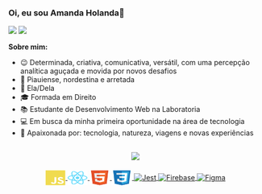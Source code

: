 ### Oi, eu sou Amanda Holanda👋

<div>  
<a href="https://www.linkedin.com/in/amandaholanda/" target="_blank"><img src="https://img.shields.io/badge/-LinkedIn-%230077B5?style=for-the-badge&logo=linkedin&logoColor=white" target="_blank"></a> 
  <a href="mailto:amandaholanda_@hotmail.com" target="_blank"><img src="https://img.shields.io/badge/Microsoft_Outlook-0078D4?style=for-the-badge&logo=microsoft-outlook&logoColor=white" target="_blank"></a> 
  
</div>

**Sobre mim:**
- :wink: Determinada, criativa, comunicativa, versátil, com uma percepção analítica aguçada e movida por novos desafios
- :cactus: Piauiense, nordestina e arretada 
- :sunflower: Ela/Dela
- :mortar_board: Formada em Direito 
- :books: Estudante de Desenvolvimento Web na Laboratoria 
- :computer: Em busca da minha primeira oportunidade na área de tecnologia
- 💓 Apaixonada por: tecnologia, natureza, viagens e novas experiências

##

<div align="center">
  <a href="https://github.com/amanda-holanda">
  <img height="180rem" src="https://github-readme-stats.vercel.app/api?username=amanda-holanda&show_icons=true&theme=dracula&include_all_commits=true&count_private=true"/>
</div>
  
 <div align="center"><br>
  <img align="center" alt="Js" height="30" width="40" src="https://raw.githubusercontent.com/devicons/devicon/master/icons/javascript/javascript-plain.svg">
  <img align="center" alt="React" height="30" width="40" src="https://raw.githubusercontent.com/devicons/devicon/master/icons/react/react-original.svg">
  <img align="center" alt="BHTML" height="30" width="40" src="https://raw.githubusercontent.com/devicons/devicon/master/icons/html5/html5-original.svg">
  <img align="center" alt="CSS" height="30" width="40" src="https://raw.githubusercontent.com/devicons/devicon/master/icons/css3/css3-original.svg">
  <img align="center" alt="Jest" height="30" width="40" src="https://cdn.jsdelivr.net/gh/devicons/devicon/icons/jest/jest-plain.svg" />
  <img align="center" alt="Firebase" height="30" width="40" src="https://cdn.jsdelivr.net/gh/devicons/devicon/icons/firebase/firebase-plain.svg">
  <img align="center" alt="Figma" height="30" width="40"src="https://cdn.jsdelivr.net/gh/devicons/devicon/icons/figma/figma-original.svg">  
 </div>
  




